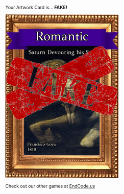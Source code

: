 Your Artwork Card is... 
  **FAKE!**
 
 ![alt text](ArtworSaturn_Devouring_his_Son_Fake[face,1].png?raw=true "Artwork Card")  
 
 
 
 
 
 Check out our other games at [EndCode.us](https://endcode.us/)